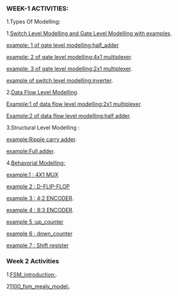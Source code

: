 ### WEEK-1 ACTIVITIES:
1.Types Of Modelling:

1.[Switch Level Modelling and Gate Level Modelling with examples](https://github.com/ASHREDD/digital_ic_design_workshop/blob/main/WEEK-1/MODELLING_TYPES.md).

[example: 1 of gate level modelling:half_adder](https://github.com/ASHREDD/digital_ic_design_workshop/blob/main/WEEK-1/MODELLING_TYPES.md)

[example: 2 of gate level modelling:4x1 multiplexer](https://github.com/ASHREDD/digital_ic_design_workshop/blob/main/WEEK-1/MUX_4X1_GATE_LEVEL.md).

[example: 3 of gate level modelling:2x1 multiplexer](https://github.com/ASHREDD/digital_ic_design_workshop/blob/main/WEEK-1/MUX_2X1.md).

[example of switch level modelling:inverter](https://github.com/ASHREDD/digital_ic_design_workshop/blob/main/WEEK-1/MODELLING_TYPES.md).


2.[Data Flow Level Modelling](https://github.com/ASHREDD/digital_ic_design_workshop/blob/main/WEEK-1/DFLM%20(1).md).

[Example:1 of data flow level modelling:2x1 multiplexer](https://github.com/ASHREDD/digital_ic_design_workshop/blob/main/WEEK-1/MUX_2X1.md).

[Example:2 of data flow level modelling:half adder](https://github.com/ASHREDD/digital_ic_design_workshop/blob/main/WEEK-1/half_adder_dfm.md).


3.Structural Level Modelling :

[example:Ripple carry adder](https://github.com/ASHREDD/digital_ic_design_workshop/blob/main/WEEK-1/RIPPLE_CARRY_ADD.md).

[example:Full adder](https://github.com/ASHREDD/digital_ic_design_workshop/blob/main/WEEK-1/FULLADDER_STRUCTURAL.md).

4.[Behavorial Modelling:](https://github.com/ASHREDD/digital_ic_design_workshop/blob/main/WEEK-1/Behavorial_modelling.md)

  [example.1 : 4X1 MUX](https://github.com/ASHREDD/digital_ic_design_workshop/blob/main/WEEK-1/4x1_mux_behavorial_modelling.md)
  
  [example 2 : D-FLIP-FLOP](https://github.com/ASHREDD/digital_ic_design_workshop/blob/main/WEEK-1/d-flipflop_behavorial_modelling.md)

  [example 3 : 4:2 ENCODER](https://github.com/ASHREDD/digital_ic_design_workshop/blob/main/WEEK-1/Encoder_Behavorial_modelling.md).

  [example 4 : 8:3 ENCODER](https://github.com/ASHREDD/digital_ic_design_workshop/blob/main/WEEK-1/8%3A3_encoder_behavorial.md).
  
  [example 5 :up_counter](https://github.com/ASHREDD/digital_ic_design_workshop/blob/main/WEEK-1/counter_parameter.md)
  
  [example 6 : down_counter](https://github.com/ASHREDD/digital_ic_design_workshop/blob/main/WEEK-1/counter_parameter.md)

  [example 7 : Shift register]()

  ###  Week 2 Activities
  1.[FSM_introduction:](https://github.com/Srujan-10/digital_ic_design_workshop/blob/main/WEEK-2/1100_fsm_mealy.md).
  
  2[1100_fsm_mealy_model:](https://github.com/Srujan-10/digital_ic_design_workshop/blob/main/WEEK-2/1100_fsm_mealy.md).
  
  
  
